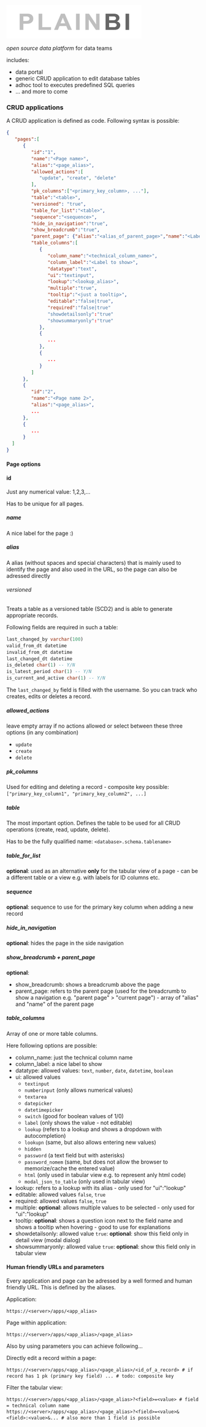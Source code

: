 ![](logo_plainbi.PNG)

*open source data platform* for data teams 

includes:
- data portal
- generic CRUD application to edit database tables
- adhoc tool to executes predefined SQL queries
- ... and more to come


### CRUD applications

A CRUD application is defined as code. Following syntax is possible: 

```json 
{
   "pages":[
      {
         "id":"1", 
         "name":"<Page name>",
         "alias":"<page_alias>", 
         "allowed_actions":[ 
            "update", "create", "delete" 
         ],
         "pk_columns":["<primary_key_column>, ..."], 
         "table":"<table>", 
         "versioned": "true", 
         "table_for_list":"<table>", 
         "sequence":"<sequence>", 
         "hide_in_navigation":"true", 
         "show_breadcrumb":"true", 
         "parent_page": {"alias":"<alias_of_parent_page>","name":"<Label of parent page>"}, 
         "table_columns":[ 
            {
               "column_name":"<technical_column_name>",
               "column_label":"<Label to show>",
               "datatype":"text", 
               "ui":"textinput", 
               "lookup":"<lookup_alias>", 
               "multiple":"true", 
               "tooltip":"<just a tooltip>", 
               "editable":"false|true", 
               "required":"false|true" 
               "showdetailsonly":"true" 
               "showsummaryonly":"true" 
            },
            {
               ...
            },
            {
               ...
            }
         ]
      },
      {
         "id":"2",
         "name":"<Page name 2>",
         "alias":"<page_alias>",
         ...
      },
      {
         ...
      }
  ]
}
```

#### Page options

#### id

Just any numerical value: 1,2,3,...

Has to be unique for all pages.

##### name

A nice label for the page :)

##### alias

A alias (without spaces and special characters) that is mainly used to identify the page and also used in the URL, so the page can also be adressed directly

###### versioned

Treats a table as a versioned table (SCD2) and is able to generate appropriate records.

Following fields are required in such a table:

```sql
last_changed_by varchar(100)
valid_from_dt datetime
invalid_from_dt datetime
last_changed_dt datetime
is_deleted char(1) -- Y/N
is_latest_period char(1) -- Y/N
is_current_and_active char(1) -- Y/N
```

The `last_changed_by` field is filled with the username. So you can track who creates, edits or deletes a record.

##### allowed_actions

leave empty array if no actions allowed or select between these three options (in any combination)
- `update`
- `create`
- `delete`

##### pk_columns

Used for editing and deleting a record - composite key possible: `["primary_key_column1", "primary_key_column2", ...]`
         
##### table

The most important option. Defines the table to be used for all CRUD operations (create, read, update, delete).

Has to be the fully qualified name: `<database>.schema.tablename>`

##### table_for_list

**optional**: used as an alternative **only** for the tabular view of a page - can be a different table or a view e.g. with labels for ID columns etc.

##### sequence

**optional**: sequence to use for the primary key column when adding a new record

##### hide_in_navigation

**optional**: hides the page in the side navigation

##### show_breadcrumb + parent_page

**optional**: 
- show_breadcrumb: shows a breadcrumb above the page 
- parent_page: refers to the parent page (used for the breadcrumb to show a navigation e.g. "parent page" > "current page") - array of "alias" and "name" of the parent page

##### table_columns

Array of one or more table columns.

Here following options are possible:

- column_name: just the technical column name
- column_label: a nice label to show
- datatype: allowed values: `text`, `number`, `date`, `datetime`, `boolean`
- ui: allowed values
  - `textinput`
  - `numberinput` (only allows numerical values)
  - `textarea`
  - `datepicker`
  - `datetimepicker`
  - `switch` (good for boolean values of 1/0)
  - `label` (only shows the value - not editable)
  - `lookup` (refers to a lookup and shows a dropdown with autocompletion)
  - `lookupn` (same, but also allows entering new values)
  - `hidden`
  - `password` (a text field but with asterisks)
  - `password_nomem` (same, but does not allow the browser to memorize/cache the entered value)
  - `html` (only used in tabular view e.g. to represent anly html code)
  - `modal_json_to_table` (only used in tabular view)
- lookup: refers to a lookup with its alias - only used for "ui":"lookup"
- editable: allowed values `false`, `true`
- required: allowed values `false`, `true`
- multiple: **optional**: allows multiple values to be selected - only used for "ui":"lookup"
- tooltip: **optional**: shows a question icon next to the field name and shows a tooltip when hovering - good to use for explanations
- showdetailsonly: allowed value `true`: **optional**: show this field only in detail view (modal dialog)
- showsummaryonly: allowed value `true`: **optional**: show this field only in tabular view


#### Human friendly URLs and parameters

Every application and page can be adressed by a well formed and human friendly URL. This is defined by the aliases.

Application:
```
https://<server>/apps/<app_alias>
```

Page within application:
```
https://<server>/apps/<app_alias>/<page_alias>
```

Also by using parameters you can achieve following...

Directly edit a record within a page:
```
https://<server>/apps/<app_alias>/<page_alias>/<id_of_a_record> # if record has 1 pk (primary key field) ... # todo: composite key
```

Filter the tabular view:

```
https://<server>/apps/<app_alias>/<page_alias>?<field>=<value> # field = technical column name
https://<server>/apps/<app_alias>/<page_alias>?<field>=<value>&<field>:<value>&... # also more than 1 field is possible
```

